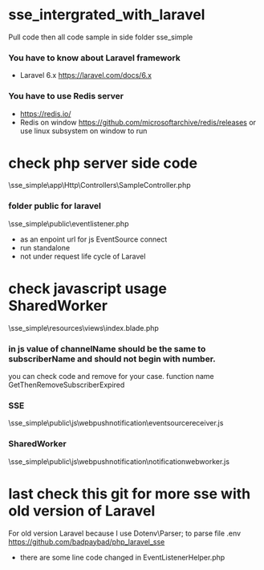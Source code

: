 # sse_intergrated_with_laravel
Pull code then all code sample in side folder sse_simple

### You have to know about Laravel framework 

- Laravel 6.x https://laravel.com/docs/6.x

### You have to use Redis server
- https://redis.io/
- Redis on window https://github.com/microsoftarchive/redis/releases or use linux subsystem on window to run

# check php server side code 
\sse_simple\app\Http\Controllers\SampleController.php

### folder public for laravel 
\sse_simple\public\eventlistener.php 
- as an enpoint url for js EventSource connect 
- run standalone 
- not under request life cycle of Laravel

# check javascript usage SharedWorker
\sse_simple\resources\views\index.blade.php

### in js value of channelName should be the same to subscriberName and should not begin with number.
you can check code and remove for your case. function name GetThenRemoveSubscriberExpired

### SSE 
\sse_simple\public\js\webpushnotification\eventsourcereceiver.js

### SharedWorker
\sse_simple\public\js\webpushnotification\notificationwebworker.js

# last check this git for more sse with old version of Laravel
For old version Laravel because I use Dotenv\Parser; to parse file .env 
https://github.com/badpaybad/php_laravel_sse
- there are some line code changed in EventListenerHelper.php

